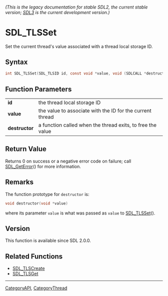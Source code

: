 ###### (This is the legacy documentation for stable SDL2, the current stable version; [SDL3](https://wiki.libsdl.org/SDL3/) is the current development version.)
# SDL_TLSSet

Set the current thread's value associated with a thread local storage ID.

## Syntax

```c
int SDL_TLSSet(SDL_TLSID id, const void *value, void (SDLCALL *destructor)(void*));

```

## Function Parameters

|                    |                                                            |
| ------------------ | ---------------------------------------------------------- |
| **id**             | the thread local storage ID                                |
| **value**          | the value to associate with the ID for the current thread  |
| **destructor**     | a function called when the thread exits, to free the value |

## Return Value

Returns 0 on success or a negative error code on failure; call
[SDL_GetError](SDL_GetError)() for more information.

## Remarks

The function prototype for `destructor` is:

```c
void destructor(void *value)
```

where its parameter `value` is what was passed as `value` to
[SDL_TLSSet](SDL_TLSSet)().

## Version

This function is available since SDL 2.0.0.

## Related Functions

* [SDL_TLSCreate](SDL_TLSCreate)
* [SDL_TLSGet](SDL_TLSGet)

----
[CategoryAPI](CategoryAPI), [CategoryThread](CategoryThread)


